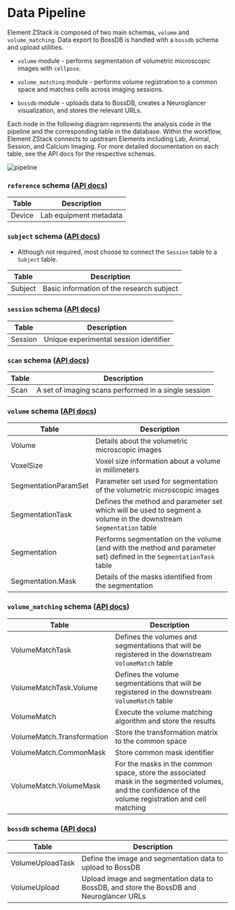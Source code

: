 # Data Pipeline

Element ZStack is composed of two main schemas, `volume` and `volume_matching`. Data 
export to BossDB is handled with a `bossdb` schema and upload utilities.

- `volume` module - performs segmentation of volumetric microscopic images with 
`cellpose`.

- `volume_matching` module - performs volume registration to a common space and matches 
cells across imaging sessions.

- `bossdb` module - uploads data to BossDB, creates a Neuroglancer visualization, and 
stores the relevant URLs.

Each node in the following diagram represents the analysis code in the pipeline and the
corresponding table in the database.  Within the workflow, Element ZStack
connects to upstream Elements including Lab, Animal, Session, and Calcium Imaging. For 
more detailed documentation on each table, see the API docs for the respective schemas.

![pipeline](https://raw.githubusercontent.com/datajoint/element-zstack/images/pipeline.svg)

### `reference` schema ([API docs](https://datajoint.com/docs/elements/element-zstack/latest/api/workflow_zstack/reference))

| Table | Description |
| --- | --- |
| Device | Lab equipment metadata |

### `subject` schema ([API docs](https://datajoint.com/docs/elements/element-animal/latest/api/element_animal/subject))

- Although not required, most choose to connect the `Session` table to a `Subject` table.

| Table | Description |
| --- | --- |
| Subject | Basic information of the research subject |

### `session` schema ([API docs](https://datajoint.com/docs/elements/element-session/latest/api/element_session/session_with_datetime))

| Table | Description |
| --- | --- |
| Session | Unique experimental session identifier |

### `scan` schema ([API docs](https://datajoint.com/docs/elements/element-calcium-imaging/latest/api/element_calcium_imaging/scan))

| Table | Description |
| --- | --- |
| Scan | A set of imaging scans performed in a single session |

### `volume` schema ([API docs](https://datajoint.com/docs/elements/element-zstack/latest/api/element_zstack/volume))

| Table | Description |
| --- | --- |
| Volume | Details about the volumetric microscopic images |
| VoxelSize | Voxel size information about a volume in millimeters |
| SegmentationParamSet | Parameter set used for segmentation of the volumetric microscopic images |
| SegmentationTask | Defines the method and parameter set which will be used to segment a volume in the downstream `Segmentation` table |
| Segmentation | Performs segmentation on the volume (and with the method and parameter set) defined in the `SegmentationTask` table |
| Segmentation.Mask | Details of the masks identified from the segmentation |

### `volume_matching` schema ([API docs](https://datajoint.com/docs/elements/element-zstack/latest/api/element_zstack/volume_matching))

| Table | Description |
| --- | --- |
| VolumeMatchTask | Defines the volumes and segmentations that will be registered in the downstream `VolumeMatch` table |
| VolumeMatchTask.Volume | Defines the volume segmentations that will be registered in the downstream `VolumeMatch` table |
| VolumeMatch | Execute the volume matching algorithm and store the results |
| VolumeMatch.Transformation | Store the transformation matrix to the common space |
| VolumeMatch.CommonMask | Store common mask identifier |
| VolumeMatch.VolumeMask | For the masks in the common space, store the associated mask in the segmented volumes, and the confidence of the volume registration and cell matching |

### `bossdb` schema ([API docs](https://datajoint.com/docs/elements/element-zstack/latest/api/element_zstack/bossdb))

| Table | Description |
| --- | --- |
| VolumeUploadTask | Define the image and segmentation data to upload to BossDB |
| VolumeUpload | Upload image and segmentation data to BossDB, and store the BossDB and Neuroglancer URLs |
